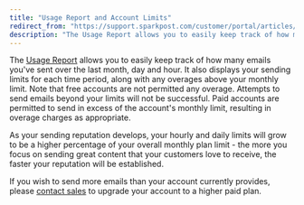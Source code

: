 ```yaml
---
title: "Usage Report and Account Limits"
redirect_from: "https://support.sparkpost.com/customer/portal/articles/1929897-usage-report-and-account-limits"
description: "The Usage Report allows you to easily keep track of how many emails you've sent over the last month day and hour It also displays your sending limits for each time period along with any overages above your monthly limit Note that free accounts are not permitted any overage Attempts..."
---
```


The [Usage Report](https://app.sparkpost.com/#/reports/usage) allows you to easily keep track of how many emails you've sent over the last month, day and hour. It also displays your sending limits for each time period, along with any overages above your monthly limit. Note that free accounts are not permitted any overage. Attempts to send emails beyond your limits will not be successful. Paid accounts are permitted to send in excess of the account's monthly limit, resulting in overage charges as appropriate. 

As your sending reputation develops, your hourly and daily limits will grow to be a higher percentage of your overall monthly plan limit - the more you focus on sending great content that your customers love to receive, the faster your reputation will be established.

If you wish to send more emails than your account currently provides, please [contact sales](https://www.sparkpost.com/sales/) to upgrade your account to a higher paid plan. 